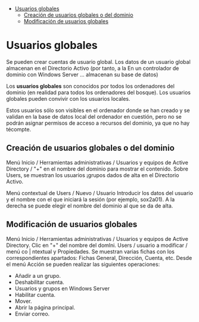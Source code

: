 - [Usuarios globales](#usuarios-globales)
  - [Creación de usuarios globales o del dominio](#creaci%C3%B3n-de-usuarios-globales-o-del-dominio)
  - [Modificación de usuarios globales](#modificaci%C3%B3n-de-usuarios-globales)

# Usuarios globales

Se pueden crear cuentas de usuario global. Los datos de un usuario global almacenan en el Directorio Activo (por tanto, a la En un controlador de dominio con Windows Server ...
almacenan su base de datos) 

Los **usuarios globales** son conocidos por todos los ordenadores del dominio (en realidad para todos los ordenadores del bosque).
Los usuarios globales pueden convivir con los usuarios locales.

Estos usuarios sólo son visibles en el ordenador donde se han creado y se validan en la base de datos local del ordenador en cuestión, pero no se podrán asignar permisos de acceso a recursos del dominio, ya que no hay técompte.

## Creación de usuarios globales o del dominio

Menú Inicio / Herramientas administrativas / Usuarios y equipos de Active Directory / "+" en el nombre del dominio para mostrar el contenido. Sobre Users, se muestran los usuarios ¡grupos dados de alta en el Directorio Activo.

Menú contextual de Users / Nuevo / Usuario Introducir los datos del usuario y el nombre con el que iniciará la sesión (por ejemplo, sox2a01). A la derecha se puede elegir el nombre del dominio al que se da de alta.

## Modificación de usuarios globales

Menú Inicio / Herramientas administrativas / Usuarios y equipos de Active Directory. Clic en "+" del nombre del domlni. Users / usuario a modificar / menú co | ntextual y Propiedades. Se muestran varias fichas con los correspondientes apartados: Fichas General, Dirección, Cuenta, etc.
Desde el menú Acción se pueden realizar las siguientes operaciones:

* Añadir a un grupo.
* Deshabilitar cuenta.
* Usuarios y grupos en Windows Server
* Habilitar cuenta.
* Mover.
* Abrir la página principal.
* Enviar correo.
